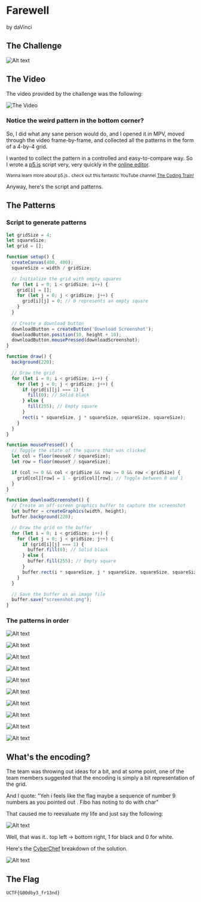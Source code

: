 # Farewell 

by daVinci

## The Challenge

![Alt text](images/image.png)

## The Video

The video provided by the challenge was the following:

![The Video](video/farewell.gif)

### Notice the weird pattern in the bottom corner?

So, I did what any sane person would do, and I opened it in MPV, moved through the video frame-by-frame, and collected all the patterns in the form of a 4-by-4 grid.

I wanted to collect the pattern in a controlled and easy-to-compare way. So I wrote a [p5.js](https://p5js.org/) script very, very quickly in the [online editor](https://editor.p5js.org/).

<sup>Wanna learn more about p5.js.. check out this fantastic YouTube channel [The Coding Train!](https://www.youtube.com/@TheCodingTrain/playlists)<sup>

Anyway, here's the script and patterns.

## The Patterns

### Script to generate patterns

```javascript
let gridSize = 4;
let squareSize;
let grid = [];

function setup() {
  createCanvas(400, 400);
  squareSize = width / gridSize;

  // Initialize the grid with empty squares
  for (let i = 0; i < gridSize; i++) {
    grid[i] = [];
    for (let j = 0; j < gridSize; j++) {
      grid[i][j] = 0; // 0 represents an empty square
    }
  }
  
  // Create a download button
  downloadButton = createButton('Download Screenshot');
  downloadButton.position(10, height + 10);
  downloadButton.mousePressed(downloadScreenshot);
}

function draw() {
  background(220);

  // Draw the grid
  for (let i = 0; i < gridSize; i++) {
    for (let j = 0; j < gridSize; j++) {
      if (grid[i][j] === 1) {
        fill(0); // Solid black
      } else {
        fill(255); // Empty square
      }
      rect(i * squareSize, j * squareSize, squareSize, squareSize);
    }
  }
}

function mousePressed() {
  // Toggle the state of the square that was clicked
  let col = floor(mouseX / squareSize);
  let row = floor(mouseY / squareSize);

  if (col >= 0 && col < gridSize && row >= 0 && row < gridSize) {
    grid[col][row] = 1 - grid[col][row]; // Toggle between 0 and 1
  }
}

function downloadScreenshot() {
  // Create an off-screen graphics buffer to capture the screenshot
  let buffer = createGraphics(width, height);
  buffer.background(220);

  // Draw the grid on the buffer
  for (let i = 0; i < gridSize; i++) {
    for (let j = 0; j < gridSize; j++) {
      if (grid[i][j] === 1) {
        buffer.fill(0); // Solid black
      } else {
        buffer.fill(255); // Empty square
      }
      buffer.rect(i * squareSize, j * squareSize, squareSize, squareSize);
    }
  }

  // Save the buffer as an image file
  buffer.save("screenshot.png");
}

```

### The patterns in order

![Alt text](patterns/screenshot.png)

![Alt text](patterns/screenshot(1).png)

![Alt text](patterns/screenshot(2).png)

![Alt text](patterns/screenshot(3).png)

![Alt text](patterns/screenshot(4).png)

![Alt text](patterns/screenshot(5).png)

![Alt text](patterns/screenshot(6).png)

![Alt text](patterns/screenshot(7).png)

![Alt text](patterns/screenshot(8).png)

![Alt text](patterns/screenshot(9).png)

## What's the encoding?

The team was throwing out ideas for a bit, and at some point, one of the team members suggested that the encoding is simply a bit representation of the grid.

And I quote: "Yeh i feels like the flag maybe a sequence of number 9 numbers as you pointed out . Fibo has noting to do with char"

That caused me to reevaluate my life and just say the following:

![Alt text](images/image-1.png)

Well, that was it.. top left -> bottom right, 1 for black and 0 for white.

Here's the [CyberChef](https://gchq.github.io/CyberChef/) breakdown of the solution.

![Alt text](images/image(1).png)

## The Flag

`UCTF{G00dby3_fr13nd}`
